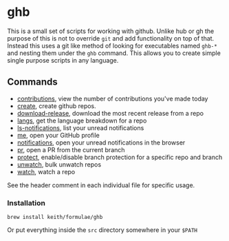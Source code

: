 # ghb

This is a small set of scripts for working with github. Unlike hub or gh
the purpose of this is not to override `git` and add functionality on
top of that. Instead this uses a git like method of looking for
executables named `ghb-*` and nesting them under the `ghb` command. This
allows you to create simple single purpose scripts in any language.

## Commands

- [contributions](https://github.com/keith/ghb/blob/master/src/ghb-contributions),
view the number of contributions you've made today
- [create](https://github.com/keith/ghb/blob/master/src/ghb-create),
create github repos.
- [download-release](https://github.com/keith/ghb/blob/master/src/ghb-download-release),
download the most recent release from a repo
- [langs](https://github.com/keith/ghb/blob/master/src/ghb-langs),
get the language breakdown for a repo
- [ls-notifications](https://github.com/keith/ghb/blob/master/src/ghb-ls-notifications),
list your unread notifications
- [me](https://github.com/keith/ghb/blob/master/src/ghb-me),
open your GitHub profile
- [notifications](https://github.com/keith/ghb/blob/master/src/ghb-notifications),
open your unread notifications in the browser
- [pr](https://github.com/keith/ghb/blob/master/src/ghb-pr),
open a PR from the current branch
- [protect](https://github.com/keith/ghb/blob/master/src/ghb-pr),
enable/disable branch protection for a specific repo and branch
- [unwatch](https://github.com/keith/ghb/blob/master/src/ghb-pr),
bulk unwatch repos
- [watch](https://github.com/keith/ghb/blob/master/src/ghb-pr),
watch a repo

See the header comment in each individual file for specific usage.

### Installation

```
brew install keith/formulae/ghb
```

Or put everything inside the `src` directory somewhere in your `$PATH`
